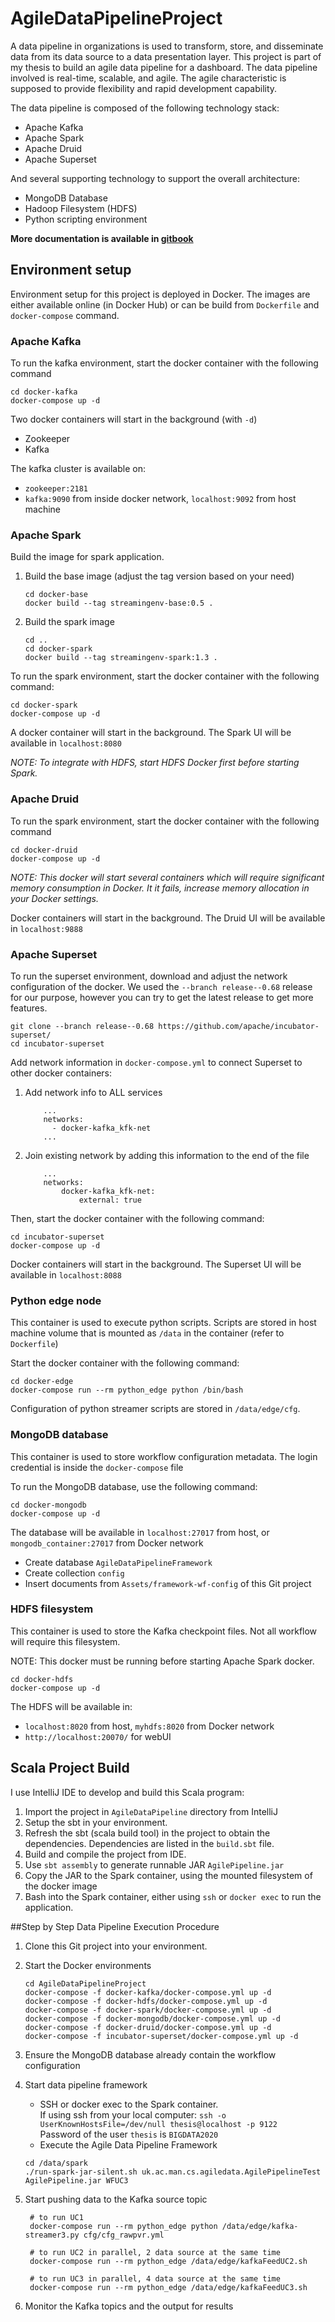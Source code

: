 # AgileDataPipelineProject

A data pipeline in organizations is used to transform, store, and disseminate data from its data source to a data presentation layer. This project is part of my thesis to build an agile data pipeline for a dashboard. The data pipeline involved is real-time, scalable, and agile. The agile characteristic is supposed to provide flexibility and rapid development capability.

The data pipeline is composed of the following technology stack:
- Apache Kafka
- Apache Spark
- Apache Druid
- Apache Superset

And several supporting technology to support the overall architecture:
- MongoDB Database
- Hadoop Filesystem (HDFS)
- Python scripting environment

**More documentation is available in [gitbook](https://nico-anandito.gitbook.io/agile-data-pipeline-project/)**


## Environment setup

Environment setup for this project is deployed in Docker. 
The images are either available online (in Docker Hub) or can be build from `Dockerfile` and `docker-compose` command.
 

### Apache Kafka

To run the kafka environment, start the docker container with the following command

```
cd docker-kafka
docker-compose up -d
```
Two docker containers will start in the background (with `-d`) 
- Zookeeper
- Kafka

The kafka cluster is available on:
- `zookeeper:2181`
- `kafka:9090` from inside docker network, `localhost:9092` from host machine

### Apache Spark
Build the image for spark application.
1. Build the base image (adjust the tag version based on your need)

    ```
    cd docker-base
    docker build --tag streamingenv-base:0.5 .
    ```
2. Build the spark image
    ```
    cd ..
    cd docker-spark
    docker build --tag streamingenv-spark:1.3 .
    ```

To run the spark environment, start the docker container with the following command:

```
cd docker-spark
docker-compose up -d
```

A docker container will start in the background. The Spark UI will be available in `localhost:8080`

*NOTE: To integrate with HDFS, start HDFS Docker first before starting Spark.*
### Apache Druid

To run the spark environment, start the docker container with the following command

```
cd docker-druid
docker-compose up -d
```
*NOTE: This docker will start several containers which will require significant memory consumption in Docker. It it fails, increase memory allocation in your Docker settings.*

Docker containers will start in the background. The Druid UI will be available in `localhost:9888`

### Apache Superset

To run the superset environment, download and adjust the network configuration of the docker.
We used the `--branch release--0.68` release for our purpose, however you can try to get the latest release to get more features.
```
git clone --branch release--0.68 https://github.com/apache/incubator-superset/
cd incubator-superset
```

Add network information in `docker-compose.yml` to connect Superset to other docker containers:
1. Add network info to ALL services
    ```
        ...
        networks:
          - docker-kafka_kfk-net
        ...
    ```
2. Join existing network by adding this information to the end of the file
    ```
        ...
        networks:
            docker-kafka_kfk-net:
                external: true
    ```
Then, start the docker container with the following command:
```
cd incubator-superset
docker-compose up -d
```

Docker containers will start in the background. The Superset UI will be available in `localhost:8088`

### Python edge node

This container is used to execute python scripts. 
Scripts are stored in host machine volume that is mounted as `/data` in the container (refer to `Dockerfile`) 

Start the docker container with the following command:

``` 
cd docker-edge
docker-compose run --rm python_edge python /bin/bash
```
Configuration of python streamer scripts are stored in `/data/edge/cfg`.


### MongoDB database
This container is used to store workflow configuration metadata. The login credential is inside the `docker-compose` file

To run the MongoDB database, use the following command:
```
cd docker-mongodb
docker-compose up -d
```
The database will be available in `localhost:27017` from host, or `mongodb_container:27017` from Docker network

- Create database `AgileDataPipelineFramework` 
- Create collection `config`
- Insert documents from `Assets/framework-wf-config` of this Git project

### HDFS filesystem
This container is used to store the Kafka checkpoint files. 
Not all workflow will require this filesystem.

NOTE: This docker must be running before starting Apache Spark docker.
```
cd docker-hdfs
docker-compose up -d
```
The HDFS will be available in:
- `localhost:8020` from host, `myhdfs:8020` from Docker network
- `http://localhost:20070/` for webUI

## Scala Project Build

I use IntelliJ IDE to develop and build this Scala program:

1. Import the project in `AgileDataPipeline` directory from IntelliJ
2. Setup the sbt in your environment. 
3. Refresh the sbt (scala build tool) in the project to obtain the dependencies. Dependencies are listed in the `build.sbt` file.
4. Build and compile the project from IDE.
5. Use `sbt assembly` to generate runnable JAR `AgilePipeline.jar`
6. Copy the JAR to the Spark container, using the mounted filesystem of the docker image
7. Bash into the Spark container, either using `ssh` or `docker exec` to run the application.


##Step by Step Data Pipeline Execution Procedure

1. Clone this Git project into your environment.
2. Start the Docker environments

    ```
    cd AgileDataPipelineProject
    docker-compose -f docker-kafka/docker-compose.yml up -d
    docker-compose -f docker-hdfs/docker-compose.yml up -d
    docker-compose -f docker-spark/docker-compose.yml up -d
    docker-compose -f docker-mongodb/docker-compose.yml up -d
    docker-compose -f docker-druid/docker-compose.yml up -d
    docker-compose -f incubator-superset/docker-compose.yml up -d
    ```

3. Ensure the MongoDB database already contain the workflow configuration
4. Start data pipeline framework
   
   - SSH or docker exec to the Spark container.\
       If using ssh from your local computer: `ssh -o UserKnownHostsFile=/dev/null thesis@localhost -p 9122` \
       Password of the user `thesis` is `BIGDATA2020`
   - Execute the Agile Data Pipeline Framework
   ```
   cd /data/spark
   ./run-spark-jar-silent.sh uk.ac.man.cs.agiledata.AgilePipelineTest AgilePipeline.jar WFUC3
   ```
5. Start pushing data to the Kafka source topic

   ```
    # to run UC1
    docker-compose run --rm python_edge python /data/edge/kafka-streamer3.py cfg/cfg_rawpvr.yml
    
    # to run UC2 in parallel, 2 data source at the same time
    docker-compose run --rm python_edge /data/edge/kafkaFeedUC2.sh
   
    # to run UC3 in parallel, 4 data source at the same time
    docker-compose run --rm python_edge /data/edge/kafkaFeedUC3.sh
    ```
   
6. Monitor the Kafka topics and the output for results